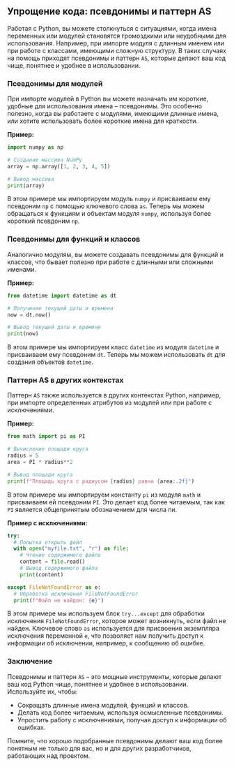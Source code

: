 ## Упрощение кода: псевдонимы и паттерн AS

Работая с Python, вы можете столкнуться с ситуациями, когда имена переменных или модулей становятся громоздкими или неудобными для использования. Например, при импорте модуля с длинным именем или при работе с классами, имеющими сложную структуру. В таких случаях на помощь приходят псевдонимы и паттерн `AS`, которые делают ваш код чище, понятнее и удобнее в использовании.

### Псевдонимы для модулей

При импорте модулей в Python вы можете назначать им короткие, удобные для использования имена – псевдонимы. Это особенно полезно, когда вы работаете с модулями, имеющими длинные имена, или хотите использовать более короткие имена для краткости.

**Пример:**

```python
import numpy as np

# Создание массива NumPy
array = np.array([1, 2, 3, 4, 5])

# Вывод массива
print(array)
```

В этом примере мы импортируем модуль `numpy` и присваиваем ему псевдоним `np` с помощью ключевого слова `as`. Теперь мы можем обращаться к функциям и объектам модуля `numpy`, используя более короткий псевдоним `np`.

### Псевдонимы для функций и классов

Аналогично модулям, вы можете создавать псевдонимы для функций и классов, что бывает полезно при работе с длинными или сложными именами.

**Пример:**

```python
from datetime import datetime as dt

# Получение текущей даты и времени
now = dt.now()

# Вывод текущей даты и времени
print(now)
```

В этом примере мы импортируем класс `datetime` из модуля `datetime` и присваиваем ему псевдоним `dt`. Теперь мы можем использовать `dt` для создания объектов `datetime`.

### Паттерн AS в других контекстах

Паттерн `AS` также используется в других контекстах Python, например, при импорте определенных атрибутов из модулей или при работе с исключениями.

**Пример:**

```python
from math import pi as PI

# Вычисление площади круга
radius = 5
area = PI * radius**2

# Вывод площади круга
print(f"Площадь круга с радиусом {radius} равна {area:.2f}")
```

В этом примере мы импортируем константу `pi` из модуля `math` и присваиваем ей псевдоним `PI`. Это делает код более читаемым, так как `PI` является общепринятым обозначением для числа пи.

**Пример с исключениями:**

```python
try:
  # Попытка открыть файл
  with open("myfile.txt", "r") as file:
    # Чтение содержимого файла
    content = file.read()
    # Вывод содержимого файла
    print(content)

except FileNotFoundError as e:
  # Обработка исключения FileNotFoundError
  print(f"Файл не найден: {e}")
```

В этом примере мы используем блок `try...except` для обработки исключения `FileNotFoundError`, которое может возникнуть, если файл не найден. Ключевое слово `as` используется для присвоения экземпляра исключения переменной `e`, что позволяет нам получить доступ к информации об исключении, например, к сообщению об ошибке.

### Заключение

Псевдонимы и паттерн `AS` – это мощные инструменты, которые делают ваш код Python чище, понятнее и удобнее в использовании. Используйте их, чтобы:

- Сокращать длинные имена модулей, функций и классов.
- Делать код более читаемым, используя осмысленные псевдонимы.
- Упростить работу с исключениями, получая доступ к информации об ошибках.

Помните, что хорошо подобранные псевдонимы делают ваш код более понятным не только для вас, но и для других разработчиков, работающих над проектом.
